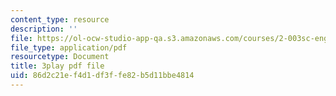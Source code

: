 ```yaml
---
content_type: resource
description: ''
file: https://ol-ocw-studio-app-qa.s3.amazonaws.com/courses/2-003sc-engineering-dynamics-fall-2011/86d2c21ef4d1df3ffe82b5d11bbe4814_zlbbbA5Uuu8.pdf
file_type: application/pdf
resourcetype: Document
title: 3play pdf file
uid: 86d2c21e-f4d1-df3f-fe82-b5d11bbe4814
---
```

